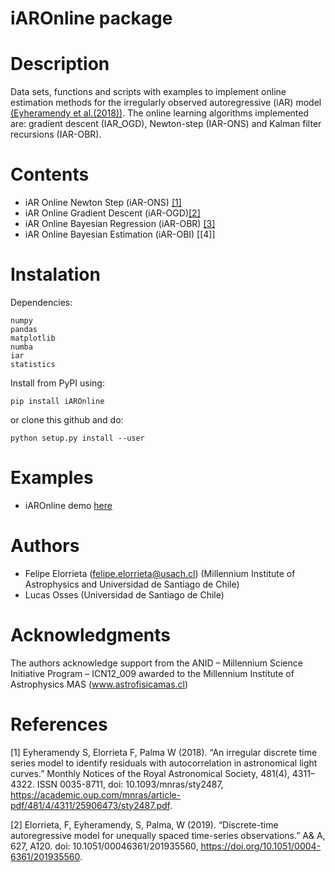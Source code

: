 iAROnline package
===========

Description
===========

Data sets, functions and scripts with examples to implement online estimation methods for the irregularly observed autoregressive (iAR) model [(Eyheramendy et al.(2018))](#1). The online learning algorithms implemented are: gradient descent (IAR_OGD), Newton-step (IAR-ONS) and Kalman filter recursions (IAR-OBR).

Contents
========

-  iAR Online Newton Step (iAR-ONS) [[1]](#2)
-  iAR Online Gradient Descent (iAR-OGD)[[2]](#2)
-  iAR Online Bayesian Regression (iAR-OBR) [[3]](#2)
-  iAR Online Bayesian Estimation (iAR-OBI) [[4]]

Instalation
=====================

Dependencies:

```
numpy
pandas
matplotlib
numba
iar
statistics
```

Install from PyPI using:

```
pip install iAROnline
```

or clone this github and do:

```
python setup.py install --user
```

Examples
======================

-   iAROnline demo [here](https://github.com/felipeelorrieta/iAR/blob/master/examples/IAROnline_Demo.ipynb)

Authors
======================

-   Felipe Elorrieta (felipe.elorrieta@usach.cl) (Millennium Institute of Astrophysics and Universidad de Santiago de Chile)
-   Lucas Osses (Universidad de Santiago de Chile)


Acknowledgments
======================

The authors acknowledge support from the ANID – Millennium Science Initiative Program – ICN12_009 awarded to the Millennium Institute of Astrophysics MAS (www.astrofisicamas.cl) 

References
======================

<a id="1">[1]</a> Eyheramendy S, Elorrieta F, Palma W (2018). “An irregular discrete time series model to identify residuals with autocorrelation in astronomical light curves.” Monthly Notices of the Royal Astronomical Society, 481(4), 4311–4322. ISSN 0035-8711, doi: 10.1093/mnras/sty2487, https://academic.oup.com/mnras/article-pdf/481/4/4311/25906473/sty2487.pdf.

<a id="2">[2]</a> Elorrieta, F, Eyheramendy, S, Palma, W (2019). “Discrete-time autoregressive model for unequally spaced time-series observations.” A\& A, 627, A120. doi: 10.1051/00046361/201935560, https://doi.org/10.1051/0004-6361/201935560.


